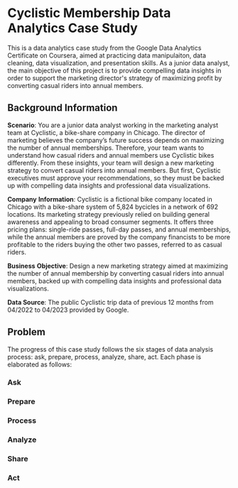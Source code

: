 # Cyclistic Membership Data Analytics Case Study
This is a data analytics case study from the Google Data Analytics Certificate on Coursera, aimed at practicing data manipulaiton, data cleaning, data visualization, and presentation skills. As a junior data analyst, the main objective of this project is to provide compelling data insights in order to support the marketing director's strategy of maximizing profit by converting casual riders into annual members.

## Background Information
**Scenario**: You are a junior data analyst working in the marketing analyst team at Cyclistic, a bike-share company in Chicago. The director of marketing believes the company’s future success depends on maximizing the number of annual memberships. Therefore, your team wants to understand how casual riders and annual members use Cyclistic bikes differently. From these insights, your team will design a new marketing strategy to convert casual riders into annual members. But first, Cyclistic executives must approve your recommendations, so they must be backed up with compelling data insights and professional data visualizations.


**Company** **Information**: Cyclistic is a fictional bike company located in Chicago with a bike-share system of 5,824 bycicles in a network of 692 locations. Its marketing strategy previously relied on building general awareness and appealing to broad consumer segments. It offers three pricing plans: single-ride passes, full-day passes, and annual memberships, while the annual members are proved by the company financists to be more profitable to the riders buying the other two passes, referred to as casual riders.

**Business** **Objective**: Design a new marketing strategy aimed at maximizing the number of annual membership by converting casual riders into annual members, backed up with compelling data insights and professional data visualizations.

**Data Source**: The public Cyclistic trip data of previous 12 months from 04/2022 to 04/2023 provided by Google.

## Problem
The progress of this case study follows the six stages of data analysis process: ask, prepare, process, analyze, share, act. Each phase is elaborated as follows:

### Ask
### Prepare
### Process
### Analyze
### Share
### Act

